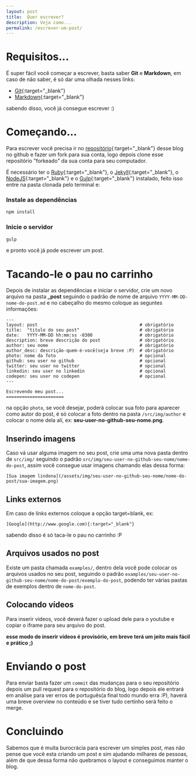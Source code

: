 ```yaml
---
layout: post
title:  Quer escrever?
description: Veja como...
permalink: /escrever-um-post/
---
```


Requisitos...
============

É super fácil você começar a escrever, basta saber **Git** e **Markdown**, em caso de não saber, é só dar uma olhada nesses links:

* [Git](https://try.github.io/levels/1/challenges/1){:target="_blank"}
* [Markdown](https://github.com/adam-p/markdown-here/wiki/Markdown-Cheatsheet){:target="_blank"}

sabendo disso, você já consegue escrever :)

Começando...
============

Para escrever você precisa ir no [repositório](https://github.com/MyWorkEnterprise/myworkenterprise.github.io/){:target="_blank"} desse blog no github e fazer um fork para sua conta, logo depois clone esse repositório "forkeado" da sua conta para seu computador.

É necessário ter o [Ruby](https://www.ruby-lang.org/pt/){:target="_blank"}, o [Jekyll](http://jekyllrb.com/){:target="_blank"}, o [NodeJS](https://nodejs.org/en/){:target="_blank"} e o [Gulp](http://gulpjs.com/){:target="_blank"} instalado, feito isso entre na pasta clonada pelo terminal e:

### Instale as dependências

```sh
npm install
```

### Inicie o servidor

```sh
gulp
```

e pronto você já pode escrever um post.

Tacando-le o pau no carrinho
============================

Depois de instalar as dependências e iniciar o servidor, crie um novo arquivo na pasta **_post** seguindo o padrão de nome de arquivo `YYYY-MM-DD-nome-do-post.md` e no cabeçalho do mesmo coloque as seguntes informações:

```
---
layout: post                                       # obrigatório
title:  "titulo do seu post"                       # obrigatório
date:   YYYY-MM-DD hh:mm:ss -0300                  # obrigatório
description: breve descrição do post               # obrigatório
author: seu nome                                   # obrigatório
author_desc: descrição-quem-é-você(seja breve :P)  # obrigatório
photo: nome da foto                                # opcional
github: seu user no github                         # opcional
twitter: seu user no twitter                       # opcional
linkedin: seu user no linkedin                     # opcional
codepen: seu user no codepen                       # opcional
---

Escrevendo meu post...
======================
```

na opção `photo`, se você desejar, poderá colocar sua foto para aparecer como autor do post, é só colocar a foto dentro na pasta `/src/img/author` e colocar o nome dela alí, ex: **seu-user-no-github-seu-nome.png**.


Inserindo imagens
-----------------

Caso vá usar alguma imagem no seu post, crie uma uma nova pasta dentro de `src/img/` seguindo o padrão `src/img/seu-user-no-github-seu-nome/nome-do-post`, assim você consegue usar imagens chamando elas dessa forma:

```
[Sua imagem lindona](/assets/img/seu-user-no-github-seu-nome/nome-do-post/sua-imagem.png)
```


Links externos
--------------

Em caso de links externos coloque a opção target=blank, ex:

```
[Google](http://www.google.com){:target="_blank"}
```

sabendo disso é só taca-le o pau no carrinho :P


Arquivos usados no post
-----------------------

Existe um pasta chamada `examples/`, dentro dela você pode colocar os arquivos usados no seu post, seguindo o padrão `examples/seu-user-no-github-seu-nome/nome-do-post/exemplo-do-post`, podendo ter várias pastas de exemplos dentro de `nome-do-post`.


Colocando vídeos
----------------

Para inserir vídeos, você deverá fazer o upload dele para o youtube e copiar o iframe para seu arquivo do post.

**esse modo de inserir vídeos é provisório, em breve terá um jeito mais fácil e prático ;)**


Enviando o post
===============

Para enviar basta fazer um `commit` das mudanças para o seu repositório depois um pull request para o repositório do blog, logo depois ele entrará em análise para ver erros de português(a final todo mundo erra :P), haverá uma breve overview no conteúdo e se tiver tudo certinho será feito o merge.

Concluindo
==========

Sabemos que é muita burocrácia para escrever um simples post, mas não pense que você esta criando um post e sim ajudando milhares de pessoas, além de que dessa forma não quebramos o layout e conseguimos manter o blog.
